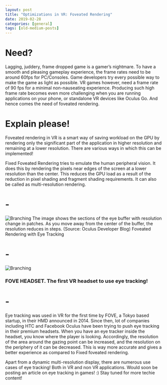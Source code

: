 ```yaml
---
layout: post
title: "Optimizations in VR: Foveated Rendering"
date: 2019-02-28
categories: [general]
tags: [old-medium-posts]
---
```

# Need?
Lagging, juddery, frame dropped game is a gamer’s nightmare. To have a smooth and pleasing gameplay experience, the frame rates need to be around 60fps for PC/Consoles. Game developers try every possible way to make the game as light as possible.
VR games however, need a frame rate of 90 fps for a minimal non-nauseating experience. Producing such high frame rate becomes even more challenging when you are running applications on your phone, or standalone VR devices like Oculus Go. And hence comes the need of foveated rendering.

# Explain please!
Foveated rendering in VR is a smart way of saving workload on the GPU by rendering only the significant part of the application in higher resolution and remaining at a lower resolution. There are various ways in which this can be implemented!

Fixed Foveated Rendering tries to emulate the human peripheral vision. It does this by rendering the pixels near edges of the screen at a lower resolution than the center. This reduces the GPU load as a result of the reduction in pixel shading and fragment shading requirements. It can also be called as multi-resolution rendering.

# -
![Branching](https://miro.medium.com/v2/resize:fit:1100/format:webp/1*RW0mWXkzFBuWFeYvLvErdg.jpeg)
The image shows the sections of the eye buffer with resolution change in patches. As you move away from the center of the buffer, the resolution reduces in steps. (Source: Oculus Developer Blog)
Foveated Rendering with Eye Tracking
# -
![Branching](https://i.kickstarter.com/assets/012/092/993/86ebbdda9a69243d277ce20f3175039e_original.png?anim=false&fit=cover&gravity=auto&height=873&origin=ugc&q=92&v=1463731223&width=1552&sig=XOgFD7HoDlj8WY1oZJy5BtSaM2cJp4NvAt10bzR8y9I%3D)
### FOVE HEADSET. The first VR headset to use eye tracking!
# -
Eye tracking was used in VR for the first time by FOVE, a Tokyo based startup, in their HMD announced in 2014. Since then, lot of companies including HTC and Facebook Oculus have been trying to push eye tracking in their premium headsets.
When you have an eye tracker inside the headset, you know where the player is looking. Accordingly, the resolution of the area around the gazing point can be increased, and the resolution on the periphery of it can be decreased. This is way more accurate and gives a better experience as compared to Fixed foveated rendering.

Apart from a dynamic multi-resolution display, there are numerous use cases of eye tracking! Both in VR and non VR applications. Would soon be posting an article on eye tracking in games! :) Stay tuned for more techie content!